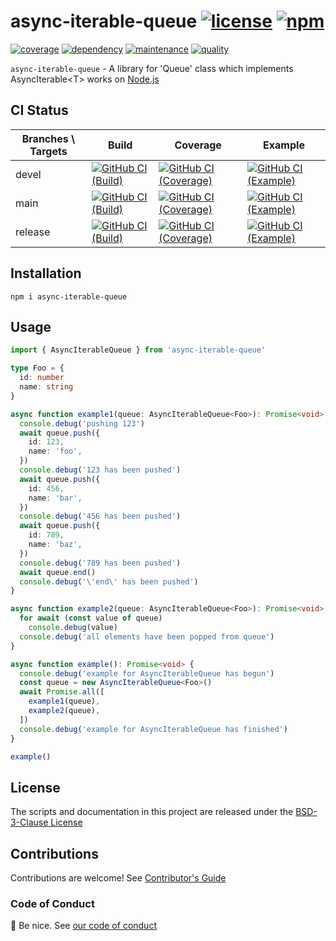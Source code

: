 # async-iterable-queue [![license][license-image]][license-url] [![npm][npm-image]][npm-url]

[![coverage][nyc-cov-image]][github-url] [![dependency][depencency-image]][dependency-url] [![maintenance][maintenance-image]][npmsio-url] [![quality][quality-image]][npmsio-url]

`async-iterable-queue` - A library for 'Queue' class which implements AsyncIterable\<T\> works on [Node.js](https://nodejs.org/)

## CI Status

| Branches \ Targets | Build | Coverage | Example |
| ---- | ---- | ---- | ----
| devel | [![GitHub CI (Build)][github-devel-build-image]][github-devel-build-url] | [![GitHub CI (Coverage)][github-devel-coverage-image]][github-devel-coverage-url] | [![GitHub CI (Example)][github-devel-example-image]][github-devel-example-url] |
| main | [![GitHub CI (Build)][github-main-build-image]][github-main-build-url] | [![GitHub CI (Coverage)][github-main-coverage-image]][github-main-coverage-url] | [![GitHub CI (Example)][github-main-example-image]][github-main-example-url] |
| release | [![GitHub CI (Build)][github-release-build-image]][github-release-build-url] | [![GitHub CI (Coverage)][github-release-coverage-image]][github-release-coverage-url] | [![GitHub CI (Example)][github-release-example-image]][github-release-example-url] |

## Installation

```shell
npm i async-iterable-queue
```

## Usage

```typescript
import { AsyncIterableQueue } from 'async-iterable-queue'

type Foo = {
  id: number
  name: string
}

async function example1(queue: AsyncIterableQueue<Foo>): Promise<void> {
  console.debug('pushing 123')
  await queue.push({
    id: 123,
    name: 'foo',
  })
  console.debug('123 has been pushed')
  await queue.push({
    id: 456,
    name: 'bar',
  })
  console.debug('456 has been pushed')
  await queue.push({
    id: 789,
    name: 'baz',
  })
  console.debug('789 has been pushed')
  await queue.end()
  console.debug('\'end\' has been pushed')
}

async function example2(queue: AsyncIterableQueue<Foo>): Promise<void> {
  for await (const value of queue)
    console.debug(value)
  console.debug('all elements have been popped from queue')
}

async function example(): Promise<void> {
  console.debug('example for AsyncIterableQueue has begun')
  const queue = new AsyncIterableQueue<Foo>()
  await Promise.all([
    example1(queue),
    example2(queue),
  ])
  console.debug('example for AsyncIterableQueue has finished')
}

example()
```

## License

The scripts and documentation in this project are released under the [BSD-3-Clause License](https://github.com/kei-g/async-iterable-queue/blob/main/LICENSE)

## Contributions

Contributions are welcome! See [Contributor's Guide](https://github.com/kei-g/async-iterable-queue/blob/main/CONTRIBUTING.md)

### Code of Conduct

:clap: Be nice. See [our code of conduct](https://github.com/kei-g/async-iterable-queue/blob/main/CODE_OF_CONDUCT.md)

[depencency-image]:https://img.shields.io/librariesio/release/npm/async-iterable-queue?logo=nodedotjs
[dependency-url]:https://npmjs.com/package/async-iterable-queue?activeTab=dependencies
[github-devel-build-image]:https://github.com/kei-g/async-iterable-queue/actions/workflows/build.yml/badge.svg?branch=devel
[github-devel-build-url]:https://github.com/kei-g/async-iterable-queue/actions/workflows/build.yml?query=branch%3Adevel
[github-devel-coverage-image]:https://github.com/kei-g/async-iterable-queue/actions/workflows/coverage.yml/badge.svg?branch=devel
[github-devel-coverage-url]:https://github.com/kei-g/async-iterable-queue/actions/workflows/coverage.yml?query=branch%3Adevel
[github-devel-example-image]:https://github.com/kei-g/async-iterable-queue/actions/workflows/example.yml/badge.svg?branch=devel
[github-devel-example-url]:https://github.com/kei-g/async-iterable-queue/actions/workflows/example.yml?query=branch%3Adevel
[github-main-build-image]:https://github.com/kei-g/async-iterable-queue/actions/workflows/build.yml/badge.svg?branch=main
[github-main-build-url]:https://github.com/kei-g/async-iterable-queue/actions/workflows/build.yml?query=branch%3Amain
[github-main-coverage-image]:https://github.com/kei-g/async-iterable-queue/actions/workflows/coverage.yml/badge.svg?branch=main
[github-main-coverage-url]:https://github.com/kei-g/async-iterable-queue/actions/workflows/coverage.yml?query=branch%3Amain
[github-main-example-image]:https://github.com/kei-g/async-iterable-queue/actions/workflows/example.yml/badge.svg?branch=main
[github-main-example-url]:https://github.com/kei-g/async-iterable-queue/actions/workflows/example.yml?query=branch%3Amain
[github-release-build-image]:https://github.com/kei-g/async-iterable-queue/actions/workflows/build.yml/badge.svg?branch=release
[github-release-build-url]:https://github.com/kei-g/async-iterable-queue/actions/workflows/build.yml?query=branch%3Arelease
[github-release-coverage-image]:https://github.com/kei-g/async-iterable-queue/actions/workflows/coverage.yml/badge.svg?branch=release
[github-release-coverage-url]:https://github.com/kei-g/async-iterable-queue/actions/workflows/coverage.yml?query=branch%3Arelease
[github-release-example-image]:https://github.com/kei-g/async-iterable-queue/actions/workflows/example.yml/badge.svg?branch=release
[github-release-example-url]:https://github.com/kei-g/async-iterable-queue/actions/workflows/example.yml?query=branch%3Arelease
[github-url]:https://github.com/kei-g/async-iterable-queue
[license-image]:https://img.shields.io/github/license/kei-g/async-iterable-queue
[license-url]:https://opensource.org/licenses/BSD-3-Clause
[maintenance-image]:https://img.shields.io/npms-io/maintenance-score/async-iterable-queue?logo=npm
[npm-image]:https://img.shields.io/npm/v/async-iterable-queue.svg?logo=npm
[npm-url]:https://npmjs.org/package/async-iterable-queue
[npmsio-url]:https://npms.io/search?q=async-iterable-queue
[nyc-cov-image]:https://img.shields.io/nycrc/kei-g/async-iterable-queue?config=.nycrc.json&label=coverage&logo=mocha
[quality-image]:https://img.shields.io/npms-io/quality-score/async-iterable-queue?logo=npm
